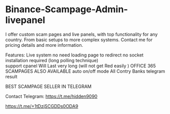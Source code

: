  # Binance-Scampage-Admin-livepanel

I offer custom scam pages and live panels, with top functionality for any country. From basic setups to more complex systems.
Contact me for pricing details and more information.

Features:
Live system no need loading page to redirect
no socket installation required (long polling technique)       
support cpanel 
Will Last very long (will not get Red easily )
OFFICE 365 SCAMPAGES ALSO AVAILABLE
auto on/off mode
All Contry Banks 
telegram result      



 BEST SCAMPAGE SELLER IN TELEGRAM     

Contact Telegram: https://t.me/hidden9090

https://t.me/+1tDzjSCGDDs0ODA9
